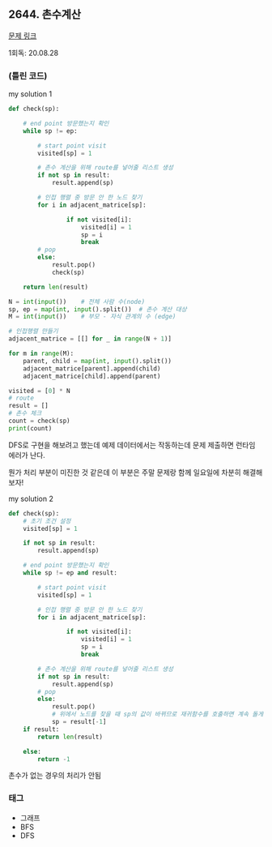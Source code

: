 ## 2644. 촌수계산

[문제 링크](https://www.acmicpc.net/problem/2644)

1회독: 20.08.28



### (틀린 코드)

my solution 1

```python
def check(sp):

    # end point 방문했는지 확인
    while sp != ep:

        # start point visit
        visited[sp] = 1

        # 촌수 계산을 위해 route를 넣어줄 리스트 생성
        if not sp in result:
            result.append(sp)

        # 인접 행렬 중 방문 안 한 노드 찾기
        for i in adjacent_matrice[sp]:

                if not visited[i]:
                    visited[i] = 1
                    sp = i
                    break
        # pop
        else:
            result.pop()
            check(sp)

    return len(result)

N = int(input())    # 전체 사람 수(node)
sp, ep = map(int, input().split())  # 촌수 계산 대상
M = int(input())    # 부모 - 자식 관계의 수 (edge)

# 인접행렬 만들기
adjacent_matrice = [[] for _ in range(N + 1)]

for m in range(M):
    parent, child = map(int, input().split())
    adjacent_matrice[parent].append(child)
    adjacent_matrice[child].append(parent)

visited = [0] * N
# route
result = []
# 촌수 체크
count = check(sp)
print(count)
```

DFS로 구현을 해보려고 했는데 예제 데이터에서는 작동하는데 문제 제출하면 런타임 에러가 난다. 

뭔가 처리 부분이 미진한 것 같은데 이 부분은 주말 문제랑 함께 일요일에 차분히 해결해보자!



my solution 2

```python
def check(sp):
    # 초기 조건 설정
    visited[sp] = 1

    if not sp in result:
        result.append(sp)

    # end point 방문했는지 확인
    while sp != ep and result:

        # start point visit
        visited[sp] = 1

        # 인접 행렬 중 방문 안 한 노드 찾기
        for i in adjacent_matrice[sp]:

                if not visited[i]:
                    visited[i] = 1
                    sp = i
                    break

        # 촌수 계산을 위해 route를 넣어줄 리스트 생성
        if not sp in result:
            result.append(sp)
        # pop
        else:
            result.pop()
            # 위에서 노드를 찾을 때 sp의 값이 바뀌므로 재귀함수를 호출하면 계속 돌게됨
            sp = result[-1]
    if result:
        return len(result)

    else:
        return -1
```

촌수가 없는 경우의 처리가 안됨

 

### 태그

- 그래프
- BFS
- DFS


